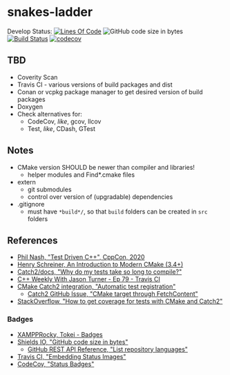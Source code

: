 # snakes-ladder

Develop Status: [![Lines Of Code](https://tokei.rs/b1/github/XAMPPRocky/tokei?category=code)](https://github.com/engrvivs/snakes-ladder) ![GitHub code size in bytes](https://img.shields.io/github/languages/code-size/engrvivs/snakes-ladder) [![Build Status](https://travis-ci.com/engrvivs/snakes-ladder.svg?branch=main)](https://travis-ci.com/engrvivs/snakes-ladder) [![codecov](https://codecov.io/gh/engrvivs/snakes-ladder/branch/main/graph/badge.svg?token=JE2STFBW18)](https://codecov.io/gh/engrvivs/snakes-ladder)

## TBD

- Coverity Scan
- Travis CI - various versions of build packages and dist
- Conan or vcpkg package manager to get desired version of build packages
- Doxygen
- Check alternatives for:
  - CodeCov, *like*, gcov, llcov
  - Test, *like*, CDash, GTest

## Notes

- CMake version SHOULD be newer than compiler and libraries!
  - helper modules and Find*.cmake files
- extern
  - git submodules
  - control over version of (upgradable) dependencies
- .gitignore
  - must have `*build*/`, so that `build` folders can be created in `src` folders

## References

- [Phil Nash, "Test Driven C++", CppCon, 2020](https://www.youtube.com/watch?v=N2gTxeIHMP0)
- [Henry Schreiner, An Introduction to Modern CMake (3.4+)](https://cliutils.gitlab.io/modern-cmake/)
- [Catch2/docs, "Why do my tests take so long to compile?"](https://github.com/catchorg/Catch2/blob/devel/docs/slow-compiles.md#short-answer)
- [C++ Weekly With Jason Turner - Ep 79 - Travis CI](https://youtu.be/3ulKzD2cmSw)
- [CMake Catch2 integration, "Automatic test registration"](https://github.com/catchorg/Catch2/blob/devel/docs/cmake-integration.md#automatic-test-registration)
  - [Catch2 GitHub Issue, "CMake target through FetchContent"](https://github.com/catchorg/Catch2/issues/2103)
- [StackOverflow, "How to get coverage for tests with CMake and Catch2"](https://stackoverflow.com/questions/65603144/how-to-get-coverage-for-tests-with-cmake-and-catch2)

### Badges

- [XAMPPRocky, Tokei - Badges](https://github.com/XAMPPRocky/tokei#excluding-folders)
- [Shields IO, "GitHub code size in bytes"](https://shields.io/category/size)
  - [GitHub REST API Reference, "List repository languages"](https://docs.github.com/en/rest/reference/repos#list-repository-languages)
- [Travis CI, "Embedding Status Images"](https://docs.travis-ci.com/user/status-images/)
- [CodeCov, "Status Badges"](https://docs.codecov.io/docs/status-badges)
